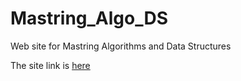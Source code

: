 # Mastring_Algo_DS
Web site for Mastring Algorithms and Data Structures

The site link is [here](http://algods-001-site1.atempurl.com/)
